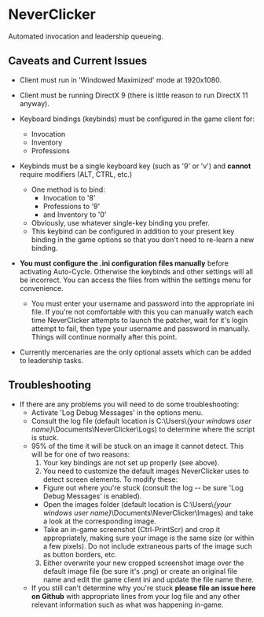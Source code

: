 ﻿# NeverClicker
Automated invocation and leadership queueing.

## Caveats and Current Issues
- Client must run in 'Windowed Maximized' mode at 1920x1080.
- Client must be running DirectX 9 (there is little reason to run DirectX 11 anyway).
- Keyboard bindings (keybinds) must be configured in the game client for:
  - Invocation
  - Inventory
  - Professions
- Keybinds must be a single keyboard key (such as '9' or 'v') and **cannot** require modifiers (ALT, CTRL, etc.)
  - One method is to bind:
    - Invocation to '8'
	- Professions to '9'
	- and Inventory to '0'
  - Obviously, use whatever single-key binding you prefer.
  - This keybind can be configured in addition to your present key binding in the game options so that you don't need to re-learn a new binding.
  
- **You must configure the .ini configuration files manually** before activating Auto-Cycle. Otherwise the keybinds and other settings will all be incorrect. You can access the files from within the settings menu for convenience. 
  - You must enter your username and password into the appropriate ini file. If you're not comfortable with this you can manually watch each time NeverClicker attempts to launch the patcher, wait for it's login attempt to fail, then type your username and password in manually. Things will continue normally after this point.

- Currently mercenaries are the only optional assets which can be added to leadership tasks.

## Troubleshooting
- If there are any problems you will need to do some troubleshooting:
  - Activate 'Log Debug Messages' in the options menu.
  - Consult the log file (default location is C:\Users\\*{your windows user name}*\Documents\NeverClicker\Logs) to determine where the script is stuck.
  - 95% of the time it will be stuck on an image it cannot detect. This will be for one of two reasons:
    1. Your key bindings are not set up properly (see above).
	2. You need to customize the default images NeverClicker uses to detect screen elements. To modify these:
	  * Figure out where you're stuck (consult the log -- be sure 'Log Debug Messages' is enabled).
	  * Open the images folder (default location is C:\Users\\*{your windows user name}*\Documents\NeverClicker\Images) and take a look at the corresponding image.
	  * Take an in-game screenshot (Ctrl-PrintScr) and crop it appropriately, making sure your image is the same size (or within a few pixels). Do not include extraneous parts of the image such as button borders, etc.
	3. Either overwrite your new cropped screenshot image over the default image file (be sure it's .png) or create an original file name and edit the game client ini and update the file name there.
  - If you still can't determine why you're stuck **please file an issue here on Github** with appropriate lines from your log file and any other relevant information such as what was happening in-game.
  
	
  

